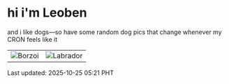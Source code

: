 # hi i'm Leoben

and i like dogs—so have some random dog pics that change whenever my CRON feels like it

|  |  |
|--------|----------|
| ![Borzoi](https://random-dog-vercel.vercel.app/api/random-borzoi?v=1761340915) | ![Labrador](https://random-dog-vercel.vercel.app/api/random-labrador?v=1761340915) |

Last updated: 2025-10-25 05:21 PHT
